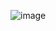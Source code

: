 ![image](https://github.com/JackHenry-G/EsgChallenges/assets/78259929/94cbb340-fbb4-41ba-ae27-7da0360441ea)
